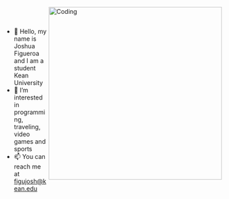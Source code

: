 <img align="right" alt="Coding" width="400" src= "![giphy-ezgif com-resize (1)]https://github.com/joshfigs/joshfigs/assets/157768397/34c8b795-5902-4a06-9153-850b15d4e73a
">
<br><br>
- 👋 Hello, my name is Joshua Figueroa and I am a student Kean University
- 👀 I’m interested in programming, traveling, video games and sports                
- 📫 You can reach me at figujosh@kean.edu                        
















<!---
joshfigs/joshfigs is a ✨ special ✨ repository because its `README.md` (this file) appears on your GitHub profile.
You can click the Preview link to take a look at your changes.
--->
